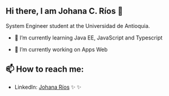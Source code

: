 
## Hi there, I am Johana C. Ríos 👋

System Engineer student at the Universidad de Antioquia.


- 🌱 I’m currently learning Java EE, JavaScript and Typescript 

- 🔭 I’m currently working on Apps Web


## 📫  How to reach me: 

- LinkedIn:
<a href="http://www.linkedin.com/in/johana-catalina-ríos-torres-1b054851">Johana Ríos</a> ✨ ✨

